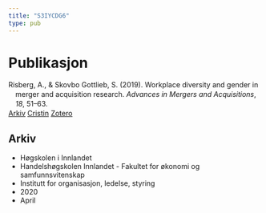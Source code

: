 ```yaml
---
title: "S3IYCDG6"
type: pub
---
```

<h1>Publikasjon</h1>
<article id="csl-bib-container-S3IYCDG6" class="csl-bib-container">
  <div class="csl-bib-body" style="line-height: 1.35; padding-left: 1em; text-indent:-1em;">
  <div class="csl-entry">Risberg, A., &amp; Skovbo Gottlieb, S. (2019). Workplace diversity and gender in merger and acquisition research. <i>Advances in Mergers and Acquisitions</i>, <i>18</i>, 51&#x2013;63.</div>
</div>
  <div class="csl-bib-buttons">
    <a href="#taxonomy-article-S3IYCDG6" class="csl-bib-button">Arkiv</a>
    <a href="https://app.cristin.no/results/show.jsf?id=1804658" alt="Cristin URL" class="csl-bib-button">Cristin</a>
    <a href="http://zotero.org/groups/5402882/items/S3IYCDG6" alt="Zotero URL" class="csl-bib-button">Zotero</a>
  </div>
  <div id="csl-bib-meta-container-S3IYCDG6"></div>
</article>
<div id="csl-bib-meta-S3IYCDG6" class="csl-bib-meta">
  <article id="taxonomy-article-S3IYCDG6" class="taxonomy-article">
    <h1>Arkiv</h1>
    <ul>
      <li>Høgskolen i Innlandet</li>
      <li>Handelshøgskolen Innlandet - Fakultet for økonomi og samfunnsvitenskap</li>
      <li>Institutt for organisasjon, ledelse, styring</li>
      <li>2020</li>
      <li>April</li>
    </ul>
  </article>
</div>

